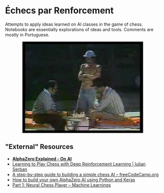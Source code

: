 # Échecs par Renforcement

Attempts to apply ideas learned on AI classes in the game of chess. Notebooks are essentially explorations of ideas and tools. Comments are mostly in Portuguese.

<p align="center">
<img src="img/imortal.png" />
</p>

## "External" Resources

+ [**AlphaZero Explained - On AI**](https://nikcheerla.github.io/deeplearningschool/2018/01/01/AlphaZero-Explained/)
+ [Learning to Play Chess with Deep Reinforcement Learning | Iulian Serban](http://blueanalysis.com/iulianserban/?page_id=88)
+ [A step-by-step guide to building a simple chess AI – freeCodeCamp.org](https://medium.freecodecamp.org/simple-chess-ai-step-by-step-1d55a9266977)
+ [How to build your own AlphaZero AI using Python and Keras](https://medium.com/applied-data-science/how-to-build-your-own-alphazero-ai-using-python-and-keras-7f664945c188)
+ [Part 1: Neural Chess Player – Machine Learnings](https://machinelearnings.co/part-1-neural-chess-player-from-data-gathering-to-data-augmentation-d51f471a61b8)
